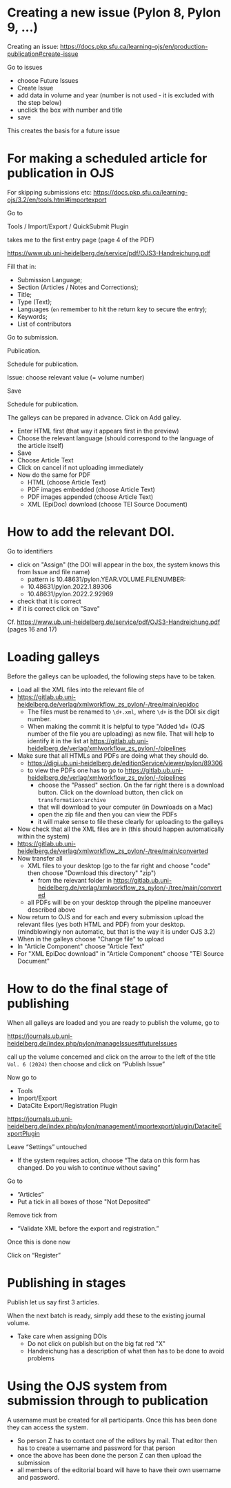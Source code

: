  # Creating a new issue (Pylon 8, Pylon 9, ...)

Creating an issue: https://docs.pkp.sfu.ca/learning-ojs/en/production-publication#create-issue

Go to issues

- choose Future Issues
- Create Issue
- add data in volume and year (number is not used - it is excluded with the step below)
- unclick the box with number and title 
- save

This creates the basis for a future issue

# For making a scheduled article for publication in OJS

For skipping submissions etc: https://docs.pkp.sfu.ca/learning-ojs/3.2/en/tools.html#importexport

Go to

Tools / Import/Export / QuickSubmit Plugin

takes me to the first entry page (page 4 of the PDF)

https://www.ub.uni-heidelberg.de/service/pdf/OJS3-Handreichung.pdf

Fill that in:
- Submission Language;
- Section (Articles / Notes and Corrections);
- Title;
- Type (Text);
- Languages (`en`  remember to hit the return key to secure the entry);
- Keywords;
- List of contributors

Go to submission.

Publication.

Schedule for publication.

Issue: choose relevant value (= volume number)

Save

Schedule for publication.

The galleys can be prepared in advance. Click on Add galley.
- Enter HTML first (that way it appears first in the preview)
- Choose the relevant language (should correspond to the language of the article itself)
- Save
- Choose Article Text
- Click on cancel if not uploading immediately
- Now do the same for PDF
  - HTML (choose Article Text)
  - PDF images embedded (choose Article Text)
  - PDF images appended (choose Article Text)
  - XML (EpiDoc) download (choose TEI Source Document)
  
# How to add the relevant DOI.

Go to identifiers

- click on "Assign" (the DOI will appear in the box, the system knows this from Issue and file name)
  - pattern is 10.48631/pylon.YEAR.VOLUME.FILENUMBER: 
  - 10.48631/pylon.2022.1.89306 
  - 10.48631/pylon.2022.2.92969
- check that it is correct
- if it is correct click on "Save"

Cf. https://www.ub.uni-heidelberg.de/service/pdf/OJS3-Handreichung.pdf (pages 16 and 17)

# Loading galleys

Before the galleys can be uploaded, the following steps have to be taken.
- Load all the XML files into the relevant file of 
- https://gitlab.ub.uni-heidelberg.de/verlag/xmlworkflow_zs_pylon/-/tree/main/epidoc
  - The files must be renamed to `\d+.xml`, where `\d+` is the DOI six digit number.
  - When making the commit it is helpful to type "Added \d+ (OJS number of the file you are uploading) as new file. That will help to identify it in the list at https://gitlab.ub.uni-heidelberg.de/verlag/xmlworkflow_zs_pylon/-/pipelines
- Make sure that all HTMLs and PDFs are doing what they should do.
  - https://digi.ub.uni-heidelberg.de/editionService/viewer/pylon/89306
  - to view the PDFs one has to go to https://gitlab.ub.uni-heidelberg.de/verlag/xmlworkflow_zs_pylon/-/pipelines
    - choose the "Passed" section. On the far right there is a download button. Click on the download button, then click on `transformation:archive`
    - that will download to your computer (in Downloads on a Mac)
    - open the zip file and then you can view the PDFs
    - it will make sense to file these clearly for uploading to the galleys
- Now check that all the XML files are in (this should happen automatically within the system)
- https://gitlab.ub.uni-heidelberg.de/verlag/xmlworkflow_zs_pylon/-/tree/main/converted
- Now transfer all
  - XML files to your desktop (go to the far right and choose "code" then choose "Download this directory" "zip")
    - from the relevant folder in https://gitlab.ub.uni-heidelberg.de/verlag/xmlworkflow_zs_pylon/-/tree/main/converted
  - all PDFs will be on your desktop through the pipeline manoeuver described above
- Now return to OJS and for each and every submission upload the relevant files (yes both HTML and PDF) from your desktop. (mindblowingly non automatic, but that is the way it is under OJS 3.2)
- When in the galleys choose "Change file" to upload
- In "Article Component" choose "Article Text"
- For "XML EpiDoc download" in "Article Component" choose "TEI Source Document"

# How to do the final stage of publishing

When all galleys are loaded and you are ready to publish the volume, go to 

https://journals.ub.uni-heidelberg.de/index.php/pylon/manageIssues#futureIssues

call up the volume concerned and click on the arrow to the left of the title `Vol. 6 (2024)` then choose and click on “Publish Issue”

Now go to 
- Tools
- Import/Export
- DataCite Export/Registration Plugin

https://journals.ub.uni-heidelberg.de/index.php/pylon/management/importexport/plugin/DataciteExportPlugin

Leave “Settings” untouched
- If the system requires action, choose “The data on this form has changed. Do you wish to continue without
saving”

Go to 
- “Articles”
- Put a tick in all boxes of those "Not Deposited"

Remove tick from 
- “Validate XML before the export and registration.”

Once this is done now

Click on “Register”

# Publishing in stages

Publish let us say first 3 articles. 

When the next batch is ready, simply add these to the existing journal volume. 
- Take care when assigning DOIs
  - Do not click on publish but on the big fat red "X"
  - Handreichung has a description of what then has to be done to avoid problems
 
# Using the OJS system from submission through to publication

A username must be created for all participants. Once this has been done they can access the system.
- So person Z has to contact one of the editors by mail. That editor then has to create a username and password for that person
- once the above has been done the person Z can then upload the submission
- all members of the editorial board will have to have their own username and password.


